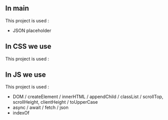 ## In main

This project is used :

-   JSON placeholder

## In CSS we use

This project is used :

## In JS we use

This project is used :

-   DOM / createElement / innerHTML / appendChild / classList / scrollTop, scrollHeight, clientHeight / toUpperCase
-   async / await / fetch / json
-   indexOf



<!-- ## if want more advance

add Delete btn for each card -->